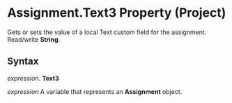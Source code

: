 
# Assignment.Text3 Property (Project)

Gets or sets the value of a local Text custom field for the assignment. Read/write  **String**.


## Syntax

 _expression_. **Text3**

 _expression_ A variable that represents an **Assignment** object.

